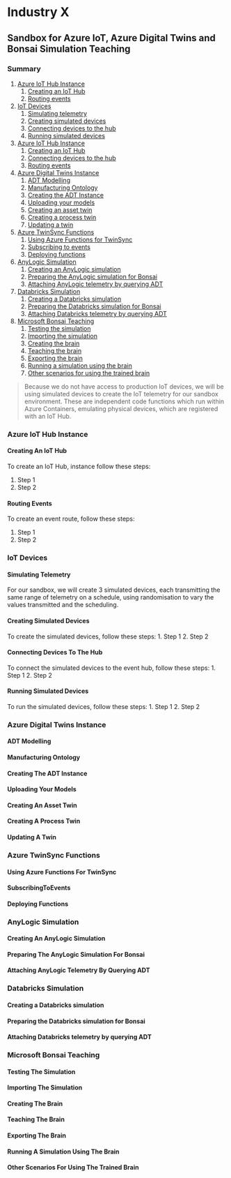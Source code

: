 # Industry X #
## Sandbox for Azure IoT, Azure Digital Twins and Bonsai Simulation Teaching ##
### Summary ###
1. [Azure IoT Hub Instance](#azure-iot-hub-instance)
	1. [Creating an IoT Hub](#creating-an-iot-hub)
	2. [Routing events](#routing-events)
2. [IoT Devices](#iot-devices)
	1. [Simulating telemetry](#simulating-telemetry)
	2. [Creating simulated devices](#CreatingSimulatedDevices)
	3. [Connecting devices to the hub](#ConnectingDevicesToTheHub)
	4. [Running simulated devices](#RunningSimulatedDevices)
3. [Azure IoT Hub Instance](#AzureIoTHubInstance)
	1. [Creating an IoT Hub](#CreatingAnIoTHub)
	2. [Connecting devices to the hub](#ConnectingDevicesToTheHub)
	3. [Routing events](#RoutingEvents)
4. [Azure Digital Twins Instance](#AzureDigitalTwinsInstance)
	1. [ADT Modelling](#ADTModelling)
	2. [Manufacturing Ontology](#ManufacturingOntology)
	3. [Creating the ADT Instance](#CreatingTheADTInstance)
	4. [Uploading your models](#UploadingYourModels)
	5. [Creating an asset twin](#CreatingAnAssetTwin)
	6. [Creating a process twin](#CreatingAProcessTwin)
	7. [Updating a twin](#UpdatingATwin)
5. [Azure TwinSync Functions](#AzureTwinSyncFunctions)
	1. [Using Azure Functions for TwinSync](#UsingAzureFunctionsForTwinSync)
	2. [Subscribing to events](#SubscribingToEvents)
	3. [Deploying functions](#DeployingFunctions)
6. [AnyLogic Simulation](#AnyLogicSimulation)
	1. [Creating an AnyLogic simulation](#CreatingAnAnyLogicSimulation)
	2. [Preparing the AnyLogic simulation for Bonsai](#PreparingTheAnyLogicSimulationForBonsai)
	3. [Attaching AnyLogic telemetry by querying ADT](#AttachingAnyLogicTelemetryByQueryingADT)
7. [Databricks Simulation](#DatabricksSimulation)
	1. [Creating a Databricks simulation](#CreatingADatabricksSimulation)
	2. [Preparing the Databricks simulation for Bonsai](#PreparingTheDatabricksSimulationForBonsai)
	2. [Attaching Databricks telemetry by querying ADT](#AttachingDatabricksTelemetryByQueryingADT)
7. [Microsoft Bonsai Teaching](#MicrosoftBonsaiTeaching)
	1. [Testing the simulation](#TestingTheSimulation)
	2. [Importing the simulation](#ImportingTheSimulation)
	3. [Creating the brain](#CreatingTheBrain)
	4. [Teaching the brain](#TeachingTheBrain)
	5. [Exporting the brain](#ExportingTheBrain)
	6. [Running a simulation using the brain](#RunningASimulationUsingTheBrain)
	7. [Other scenarios for using the trained brain](#OtherScenariosForUsingTheTrainedBrain)

>Because we do not have access to production IoT devices, we will be using simulated devices to create the IoT telemetry for our sandbox environment. These are independent code functions which run within Azure Containers, emulating physical devices, which are registered with an IoT Hub.
### Azure IoT Hub Instance ###
#### Creating An IoT Hub ####
To create an IoT Hub, instance follow these steps:  
1. Step 1
2. Step 2
#### Routing Events ####
To create an event route, follow these steps:
1. Step 1
2. Step 2
### IoT Devices ###
#### Simulating Telemetry ####
For our sandbox, we will create 3 simulated devices, each transmitting the same range of telemetry on a schedule, using randomisation to vary the values transmitted and the scheduling.
<h4 id="CreatingSimulatedDevices">Creating Simulated Devices</h4>
To create the simulated devices, follow these steps:
1. Step 1
2. Step 2
<h4 id="ConnectingDevicesToTheHub">Connecting Devices To The Hub</h4> 
To connect the simulated devices to the event hub, follow these steps:
1. Step 1
2. Step 2
<h4 id="RunningSimulatedDevices">Running Simulated Devices</h4>
To run the simulated devices, follow these steps:
1. Step 1
2. Step 2
<h3 id="AzureDigitalTwinsInstance">Azure Digital Twins Instance</h3>
<h4 id="ADTModelling">ADT Modelling</h4>
<h4 id="ManufacturingOntology">Manufacturing Ontology</h4>
<h4 id="CreatingTheADTInstance">Creating The ADT Instance</h4>
<h4 id="UploadingYourModels">Uploading Your Models</h4>
<h4 id="CreatingAnAssetTwin">Creating An Asset Twin</h4>
<h4 id="CreatingAProcessTwin">Creating A Process Twin</h4>
<h4 id="UpdatingATwin">Updating A Twin</h4>
<h3 id="AzureTwinSyncFunctions">Azure TwinSync Functions</h3>
<h4 id="UsingAzureFunctionsForTwinSync">Using Azure Functions For TwinSync</h4>
<h4 id="SubscribingToEvents">SubscribingToEvents</h4>
<h4 id="DeployingFunctions">Deploying Functions</h4>
<h3 id="AnyLogicSimulation">AnyLogic Simulation</h3>
<h4 id="CreatingAnAnyLogicSimulation">Creating An AnyLogic Simulation</h4>
<h4 id="PreparingTheAnyLogicSimulationForBonsai">Preparing The AnyLogic Simulation For Bonsai</h4>
<h4 id="AttachingAnyLogicTelemetryByQueryingADT">Attaching AnyLogic Telemetry By Querying ADT</h4>
<h3 id="DatabricksSimulation">Databricks Simulation</h3>
<h4 id="CreatingADatabricksSimulation">Creating a Databricks simulation</h4>
<h4 id="PreparingTheDatabricksSimulationForBonsai">Preparing the Databricks simulation for Bonsai</h4>
<h4 id="AttachingDatabricksTelemetryByQueryingADT">Attaching Databricks telemetry by querying ADT</h4>
<h3 id="MicrosoftBonsaiTeaching">Microsoft Bonsai Teaching</h3>
<h4 id="TestingTheSimulation">Testing The Simulation</h4>
<h4 id="ImportingTheSimulation">Importing The Simulation</h4>
<h4 id="CreatingTheBrain">Creating The Brain</h4>
<h4 id="TeachingTheBrain">Teaching The Brain</h4>
<h4 id="ExportingTheBrain">Exporting The Brain</h4>
<h4 id="RunningASimulationUsingTheBrain">Running A Simulation Using The Brain</h4>
<h4 id="OtherScenariosForUsingTheTrainedBrain">Other Scenarios For Using The Trained Brain</h4>
